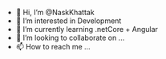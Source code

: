 - 👋 Hi, I’m @NaskKhattak
- 👀 I’m interested in Development
- 🌱 I’m currently learning .netCore + Angular
- 💞️ I’m looking to collaborate on ...
- 📫 How to reach me ...

<!---
NaskKhattak/NaskKhattak is a ✨ special ✨ repository because its `README.md` (this file) appears on your GitHub profile.
You can click the Preview link to take a look at your changes.
--->

